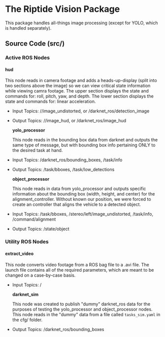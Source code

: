 # The Riptide Vision Package

This package handles all-things image processing \(except for YOLO, which is handled separately\).

## Source Code \(src/\)

### Active ROS Nodes

#### hud

This node reads in camera footage and adds a heads-up-display \(split into two sections above the image\) so we can view critical state information while viewing camra footage. The upper section displays the state and commands for: roll, pitch, yaw, and depth. The lower section displays the state and commands for: linear acceleration.

* Input Topics: //image\_undistorted, or /darknet\_ros/detection\_image
* Output Topics: //image\_hud, or /darknet\_ros/image\_hud

  **yolo\_processor**

  This node reads in the bounding box data from darknet and outputs the same type of message, but with bounding box info pertaining ONLY to the desired task at hand.

* Input Topics: /darknet\_ros/bounding\_boxes, /task/info
* Output Topics: /task/bboxes, /task/low\_detections

  **object\_processor**

  This node reads in data from yolo\_processor and outputs specific information about the bounding box \(width, height, and center\) for the alignment\_controller. Without known our position, we were forced to create an controller that aligns the vehicle to a detected object.

* Input Topics: /task/bboxes, /stereo/left/image\_undistorted, /task/info, /command/alignment
* Output Topics: /state/object

### Utility ROS Nodes

#### extract\_video

This node converts video footage from a ROS bag file to a .avi file. The launch file contains all of the required parameters, which are meant to be changed on a case-by-case basis.

* Input Topics: /

  **darknet\_sim**

  This node was created to publish "dummy" darknet\_ros data for the purposes of testing the yolo\_processor and object\_processor nodes. This node reads in the "dummy" data from a file called `tasks_sim.yaml` in the cfg/ folder.

* Output Topics: /darknet\_ros/bounding\_boxes

